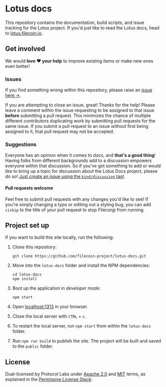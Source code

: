 # Lotus docs 

This repository contains the documentation, build scripts, and issue tracking for the Lotus project. If you'd just like to read the Lotus docs, head to [lotus.filecoin.io](https://lotus.filecoin.io).

## Get involved

We would **love ❤️ your help** to improve existing items or make new ones even better!

### Issues

If you find something wrong within this repository, please raise an [issue here →](https://github.com/filecoin-project/lotus-docs/issues). 

If you are attempting to close an issue, great! Thanks for the help! Please leave a comment within the issue requesting to be assigned to that issue **before** submitting a pull request. This minimizes the chance of multiple different contributors duplicating work by submitting pull requests for the same issue. If you submit a pull request to an issue _without_ first being assigned to it, that pull request may not be accepted.

### Suggestions

Everyone has an opinion when it comes to docs, and **that's a good thing**! Having folks from different backgrounds add to a discussion empowers everyone within that discussion. So if you've got something to add or would like to bring up a topic for discussion about the Lotus Docs project, please do so! [Just create an issue using the `kind/discussion` tag!](https://github.com/filecoin-project/lotus-docs/labels/kind%2Fdiscussion).

#### Pull requests welcome

Feel free to submit pull requests with any changes you'd like to see! If you're simply changing a typo or editing out a styling bug, you can add `ciskip` to the title of your pull request to stop Filecorgi from running.

## Project set up

If you want to build this site locally, run the following:

1. Clone this repository:

   ```shell
   git clone https://github.com/filecoin-project/lotus-docs.git
   ```

1. Move into the `lotus-docs` folder and install the NPM dependencies:

   ```shell
   cd lotus-docs
   npm install
   ```

1. Boot up the application in _developer mode_:

   ```shell
   npm start
   ```

1. Open [localhost:1313](http://localhost:1313/) in your browser.
1. Close the local server with `CTRL` + `c`.
1. To restart the local server, run `npm start` from within the `lotus-docs` folder.
1. Run `npm run build` to publish the site. The project will be built and saved to the `public` folder.

## License

Dual-licensed by Protocol Labs under [Apache 2.0](http://www.apache.org/licenses/LICENSE-2.0) and [MIT](http://opensource.org/licenses/MIT) terms, as explained in the [Permissive License Stack](https://protocol.ai/blog/announcing-the-permissive-license-stack/):
